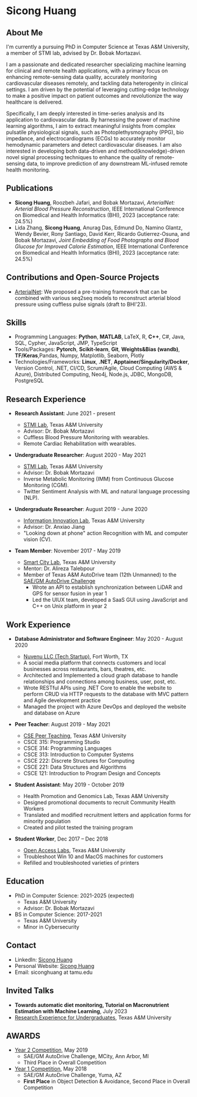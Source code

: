 # Sicong Huang

## About Me

I'm currently a pursuing PhD in Computer Science at Texas A&M University, a member of STMI lab, advised by Dr. Bobak Mortazavi.

I am a passionate and dedicated researcher specializing machine learning for clinical and remote health applications, with a primary focus on enhancing remote-sensing data quality, accurately monitoring cardiovascular diseases remotely, and tackling data heterogenity in clinical settings. I am driven by the potential of leveraging cutting-edge technology to make a positive impact on patient outcomes and revolutionize the way healthcare is delivered.

Specifically, I am deeply interested in time-series analysis and its application to cardiovascular data. By harnessing the power of machine learning algorithms, I aim to extract meaningful insights from complex pulsatile physiological signals, such as Photoplethysmography (PPG), bio impedance, and electrocardiograms (ECGs) to accurately monitor hemodynamic parameters and detect cardiovascular diseases. I am also interested in developing both data-driven and method(knowledge)-driven novel signal processing techniques to enhance the quality of remote-sensing data, to improve prediction of any downstream ML-infused remote health monitoring.

## Publications

- **Sicong Huang**, Roozbeh Jafari, and Bobak Mortazavi, *ArterialNet: Arterial Blood Pressure Reconstruction*, IEEE International Conference on Biomedical and Health Informatics (BHI), 2023 (acceptance rate: 24.5%)
- Lida Zhang, **Sicong Huang**, Anurag Das, Edmund Do, Namino Glantz, Wendy Bevier, Rony Santiago, David Kerr, Ricardo Gutierrez-Osuna, and Bobak Mortazavi, *Joint Embedding of Food Photographs and Blood Glucose for Improved Calorie Estimation*, IEEE International Conference on Biomedical and Health Informatics (BHI), 2023 (acceptance rate: 24.5%)

## Contributions and Open-Source Projects

- [ArterialNet](https://github.com/stmilab/ArterialNet/): We proposed a pre-training framework that can be combined with various seq2seq models to reconstruct arterial blood pressure using cuffless pulse signals (draft to BHI'23).

## Skills

- Programming Languages: **Python**, **MATLAB**, LaTeX, R, **C++**, C#, Java, SQL, Cypher, JavaScript, JMP, TypeScript
- Tools/Packages: **Pytorch**, **Scikit-learn**, **Git**, **Weights&Bias (wandb)**, **TF/Keras**,Pandas, Numpy, Matplotlib, Seaborn, Plotly
- Technologies/Frameworks: **Linux**, **.NET**, **Apptainer/Singularity/Docker**, Version Control, .NET, CI/CD, Scrum/Agile,  Cloud Computing (AWS & Azure), Distributed Computing, Neo4j, Node.js, JDBC, MongoDB, PostgreSQL

## Research Experience

- **Research Assistant**: June 2021 - present
  - [STMI Lab](https://stmilab.github.io/), Texas A&M University
  - Advisor: Dr. Bobak Mortazavi
  - Cuffless Blood Pressure Monitoring with wearables.
  - Remote Cardiac Rehabilitation with wearables.

- **Undergraduate Researcher**: August 2020 - May 2021
  - [STMI Lab](https://stmilab.github.io/), Texas A&M University
  - Advisor: Dr. Bobak Mortazavi
  - Inverse Metabolic Monitoring (IMM) from Continuous Glucose Monitoring (CGM).
  - Twitter Sentiment Analysis with ML and natural language processing (NLP).

- **Undergraduate Researcher**: August 2019 - June 2020
  - [Information Innovation Lab](https://people.engr.tamu.edu/ajiang/index.html), Texas A&M University
  - Advisor: Dr. Anxiao Jiang
  - "Looking down at phone" action Recognition with ML and computer vision (CV).

- **Team Member**: November 2017 - May 2019
  - [Smart City Lab](http://smartct.tamu.edu/index.html), Texas A&M University
  - Mentor: Dr. Alireza Talebpour
  - Member of Texas A&M AutoDrive team (12th Unmanned) to the [SAE/GM AutoDrive Challenge](https://autodrivechallenge.com/)
    - Wrote an API to establish synchronization between LiDAR and GPS for sensor fusion in year 1
    - Led the UIUX team, developed a SaaS GUI using JavaScript and C++ on Unix platform in year 2

## Work Experience

- **Database Administrator and Software Engineer**: May 2020 - August 2020
  - [Nuvenu LLC (Tech Startup)](https://www.bizapedia.com/tx/nuvenu-llc.html), Fort Worth, TX
  - A social media platform that connects customers and local businesses across restaurants, bars, theatres, etc.
  - Architected and Implemented a cloud graph database to handle relationships and connections among business, user, post, etc.
  - Wrote RESTful APIs using .NET Core to enable the website to perform CRUD via HTTP requests to the database with MVC pattern and Agile development practice
  - Managed the project with Azure DevOps and deployed the website and database on Azure

- **Peer Teacher**: August 2019 - May 2021
  - [CSE Peer Teaching](https://engineering.tamu.edu/cse/academics/peer-teachers/current-peer-teachers.html), Texas A&M University
  - CSCE 315: Programming Studio
  - CSCE 314: Programming Languages
  - CSCE 313: Introduction to Computer Systems
  - CSCE 222: Discrete Structures for Computing
  - CSCE 221: Data Structures and Algorithms
  - CSCE 121: Introduction to Program Design and Concepts

- **Student Assistant**: May 2019 - October 2019
  - Health Promotion and Genomics Lab, Texas A&M University
  - Designed promotional documents to recruit Community Health Workers
  - Translated and modified recruitment letters and application forms for minority population
  - Created and pilot tested the training program

- **Student Worker**, Dec 2017 – Dec 2018
  - [Open Access Labs](https://oal.tamu.edu/About-Us/OAL-Staff), Texas A&M University
  - Troubleshoot Win 10 and MacOS machines for customers
  - Refilled and troubleshooted varieties of printers

## Education

- PhD in Computer Science: 2021-2025 (expected)
  - Texas A&M University
  - Advisor: Dr. Bobak Mortazavi
- BS in Computer Science: 2017-2021
  - Texas A&M University
  - Minor in Cybersecurity
<!-- - Certification: [Certification](link-to-certification) -->
<!-- - Online Course: [Course](link-to-course) -->

## Contact

- LinkedIn: [Sicong Huang](https://www.linkedin.com/in/sicong-huang-603462171/)
- Personal Website: [Sicong Huang](https://innoversa.github.io/innoversa)
- Email: siconghuang at tamu.edu

## Invited Talks

- **Towards automatic diet monitoring, Tutorial on Macronutrient Estimation with Machine Learning**, July 2023
- [Research Experience for Undergraduates](https://engineering.tamu.edu/cse/research/reu/index.html), Texas A&M University

## AWARDS

- [Year 2 Competition](https://www.sae.org/attend/student-events/autodrive-challenge/results), May 2019
  - SAE/GM AutoDrive Challenge, MCity, Ann Arbor, MI
  - Third Place in Overall Competition
- [Year 1 Competition](https://www.sae.org/attend/student-events/autodrive-challenge/results), May 2018
  - SAE/GM AutoDrive Challenge, Yuma, AZ
  - **First Place** in Object Detection & Avoidance, Second Place in Overall Competition
